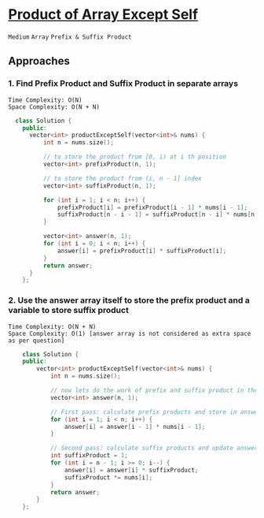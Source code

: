 # [Product of Array Except Self](https://leetcode.com/problems/product-of-array-except-self/description/)

`Medium` `Array` `Prefix & Suffix Product`

## Approaches

### 1. Find Prefix Product and Suffix Product in separate arrays

    Time Complexity: O(N)
    Space Complexity: O(N + N)

```c++
  class Solution {
    public:
      vector<int> productExceptSelf(vector<int>& nums) {
          int n = nums.size();

          // to store the product from [0, i) at i th position
          vector<int> prefixProduct(n, 1);

          // to store the product from (i, n - 1] index
          vector<int> suffixProduct(n, 1);

          for (int i = 1; i < n; i++) {
              prefixProduct[i] = prefixProduct[i - 1] * nums[i - 1];
              suffixProduct[n - i - 1] = suffixProduct[n - i] * nums[n - i];
          }

          vector<int> answer(n, 1);
          for (int i = 0; i < n; i++) {
              answer[i] = prefixProduct[i] * suffixProduct[i];
          }
          return answer;
      }
    };
```

### 2. Use the answer array itself to store the prefix product and a variable to store suffix product

    Time Complexity: O(N + N)
    Space Complexity: O(1) [answer array is not considered as extra space as per question]

```c++
    class Solution {
    public:
        vector<int> productExceptSelf(vector<int>& nums) {
            int n = nums.size();

            // now lets do the work of prefix and suffix product in the answer array itself to not use extra space.
            vector<int> answer(n, 1);

            // First pass: calculate prefix products and store in answer
            for (int i = 1; i < n; i++) {
                answer[i] = answer[i - 1] * nums[i - 1];
            }

            // Second pass: calculate suffix products and update answer
            int suffixProduct = 1;
            for (int i = n - 1; i >= 0; i--) {
                answer[i] = answer[i] * suffixProduct;
                suffixProduct *= nums[i];
            }
            return answer;
        }
    };
```
